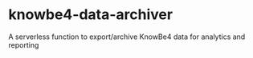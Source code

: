 # knowbe4-data-archiver
A serverless function to export/archive KnowBe4 data for analytics and reporting
